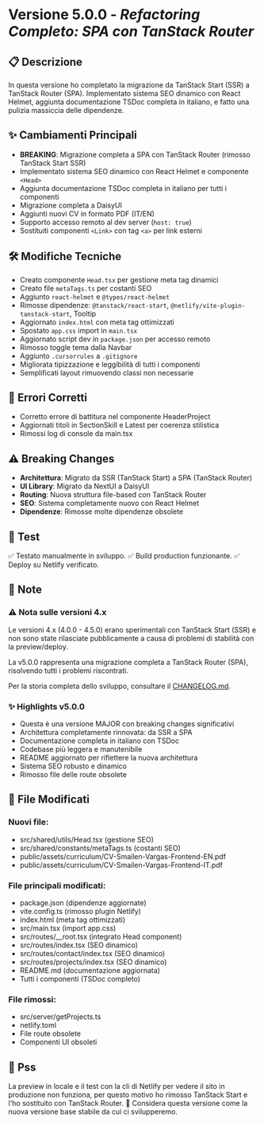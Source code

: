 # Versione 5.0.0 - *Refactoring Completo: SPA con TanStack Router*

## 📋 Descrizione

In questa versione ho completato la migrazione da TanStack Start (SSR) a TanStack Router (SPA). Implementato sistema SEO dinamico con React Helmet, aggiunta documentazione TSDoc completa in italiano, e fatto una pulizia massiccia delle dipendenze.

## ✨ Cambiamenti Principali

- **BREAKING**: Migrazione completa a SPA con TanStack Router (rimosso TanStack Start SSR)
- Implementato sistema SEO dinamico con React Helmet e componente `<Head>`
- Aggiunta documentazione TSDoc completa in italiano per tutti i componenti
- Migrazione completa a DaisyUI
- Aggiunti nuovi CV in formato PDF (IT/EN)
- Supporto accesso remoto al dev server (`host: true`)
- Sostituiti componenti `<Link>` con tag `<a>` per link esterni

## 🛠️ Modifiche Tecniche

- Creato componente `Head.tsx` per gestione meta tag dinamici
- Creato file `metaTags.ts` per costanti SEO
- Aggiunto `react-helmet` e `@types/react-helmet`
- Rimosse dipendenze: `@tanstack/react-start`, `@netlify/vite-plugin-tanstack-start`, Tooltip
- Aggiornato `index.html` con meta tag ottimizzati
- Spostato `app.css` import in `main.tsx`
- Aggiornato script dev in `package.json` per accesso remoto
- Rimosso toggle tema dalla Navbar
- Aggiunto `.cursorrules` a `.gitignore`
- Migliorata tipizzazione e leggibilità di tutti i componenti
- Semplificati layout rimuovendo classi non necessarie

## 🐛 Errori Corretti

- Corretto errore di battitura nel componente HeaderProject
- Aggiornati titoli in SectionSkill e Latest per coerenza stilistica
- Rimossi log di console da main.tsx

## ⚠️ Breaking Changes

- **Architettura**: Migrato da SSR (TanStack Start) a SPA (TanStack Router)
- **UI Library**: Migrato da NextUI a DaisyUI
- **Routing**: Nuova struttura file-based con TanStack Router
- **SEO**: Sistema completamente nuovo con React Helmet
- **Dipendenze**: Rimosse molte dipendenze obsolete

## 🧪 Test

✅ Testato manualmente in sviluppo.
✅ Build production funzionante.
✅ Deploy su Netlify verificato.

## 📝 Note

### ⚠️ Nota sulle versioni 4.x

Le versioni 4.x (4.0.0 - 4.5.0) erano sperimentali con TanStack Start (SSR) e non sono state rilasciate pubblicamente a causa di problemi di stabilità con la preview/deploy.

La v5.0.0 rappresenta una migrazione completa a TanStack Router (SPA), risolvendo tutti i problemi riscontrati.

Per la storia completa dello sviluppo, consultare il [CHANGELOG.md](./CHANGELOG.md).

### ✨ Highlights v5.0.0

- Questa è una versione MAJOR con breaking changes significativi
- Architettura completamente rinnovata: da SSR a SPA
- Documentazione completa in italiano con TSDoc
- Codebase più leggera e manutenibile
- README aggiornato per riflettere la nuova architettura
- Sistema SEO robusto e dinamico
- Rimosso file delle route obsolete

## 🔗 File Modificati

### Nuovi file:

- src/shared/utils/Head.tsx (gestione SEO)
- src/shared/constants/metaTags.ts (costanti SEO)
- public/assets/curriculum/CV-Smailen-Vargas-Frontend-EN.pdf
- public/assets/curriculum/CV-Smailen-Vargas-Frontend-IT.pdf

### File principali modificati:

- package.json (dipendenze aggiornate)
- vite.config.ts (rimosso plugin Netlify)
- index.html (meta tag ottimizzati)
- src/main.tsx (import app.css)
- src/routes/\_\_root.tsx (integrato Head component)
- src/routes/index.tsx (SEO dinamico)
- src/routes/contact/index.tsx (SEO dinamico)
- src/routes/projects/index.tsx (SEO dinamico)
- README.md (documentazione aggiornata)
- Tutti i componenti (TSDoc completo)

### File rimossi:

- src/server/getProjects.ts
- netlify.toml
- File route obsolete
- Componenti UI obsoleti

## 🐾 Pss

La preview in locale e il test con la cli di Netlify per vedere il sito in produzione non funziona, per questo motivo ho rimosso TanStack Start e l'ho sostituito con TanStack Router.
🚨 Considera questa versione come la nuova versione base stabile da cui ci svilupperemo.
